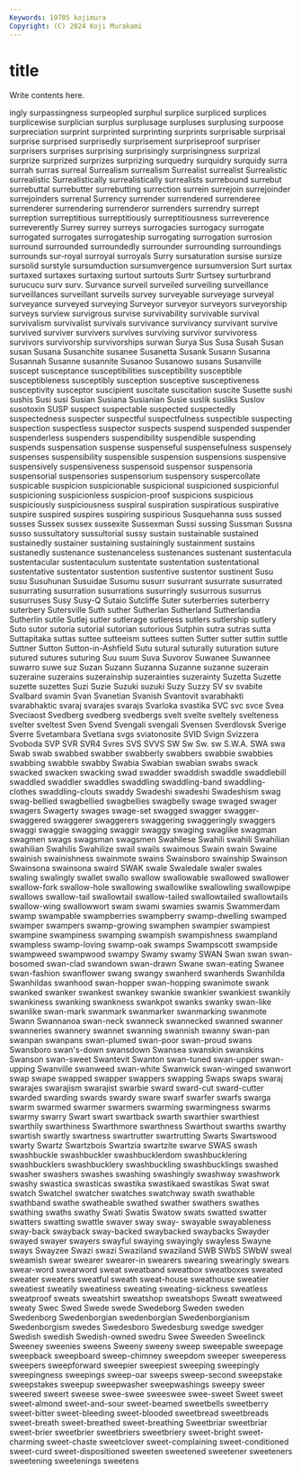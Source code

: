 ```yaml
---
Keywords: 19705 kojimura
Copyright: (C) 2024 Koji Murakami
---
```


# title

Write contents here.



ingly surpassingness surpeopled surphul surplice
surpliced surplices surplicewise surplician surplus surplusage surpluses surplusing surpoose surpreciation
surprint surprinted surprinting surprints surprisable surprisal surprise surprised surprisedly surprisement
surpriseproof surpriser surprisers surprises surprising surprisingly surprisingness surprizal surprize surprized
surprizes surprizing surquedry surquidry surquidy surra surrah surras surreal Surrealism
surrealism Surrealist surrealist Surrealistic surrealistic Surrealistically surrealistically surrealists surrebound surrebut
surrebuttal surrebutter surrebutting surrection surrein surrejoin surrejoinder surrejoinders surrenal Surrency
surrender surrendered surrenderee surrenderer surrendering surrenderor surrenders surrendry surrept surreption
surreptitious surreptitiously surreptitiousness surreverence surreverently Surrey surrey surreys surrogacies surrogacy
surrogate surrogated surrogates surrogateship surrogating surrogation surrosion surround surrounded surroundedly
surrounder surrounding surroundings surrounds sur-royal surroyal surroyals Surry sursaturation sursise
sursize sursolid surstyle sursumduction sursumvergence sursumversion Surt surtax surtaxed surtaxes
surtaxing surtout surtouts Surtr Surtsey surturbrand surucucu surv surv. Survance
surveil surveiled surveiling surveillance surveillances surveillant surveils survey surveyable surveyage
surveyal surveyance surveyed surveying Surveyor surveyor surveyors surveyorship surveys surview
survigrous survise survivability survivable survival survivalism survivalist survivals survivance survivancy
survivant survive survived surviver survivers survives surviving survivor survivoress survivors
survivorship survivorships surwan Surya Sus Susa Susah Susan susan Susana
Susanchite susanee Susanetta Susank Susann Susanna Susannah Susanne susannite Susanoo
Susanowo susans Susanville suscept susceptance susceptibilities susceptibility susceptible susceptibleness susceptibly
susception susceptive susceptiveness susceptivity susceptor suscipient suscitate suscitation suscite Susette
sushi sushis Susi susi Susian Susiana Susianian Susie suslik susliks
Suslov susotoxin SUSP suspect suspectable suspected suspectedly suspectedness suspecter suspectful
suspectfulness suspectible suspecting suspection suspectless suspector suspects suspend suspended suspender
suspenderless suspenders suspendibility suspendible suspending suspends suspensation suspense suspenseful suspensefulness
suspensely suspenses suspensibility suspensible suspension suspensions suspensive suspensively suspensiveness suspensoid
suspensor suspensoria suspensorial suspensories suspensorium suspensory suspercollate suspicable suspicion suspicionable
suspicional suspicioned suspicionful suspicioning suspicionless suspicion-proof suspicions suspicious suspiciously suspiciousness
suspiral suspiration suspiratious suspirative suspire suspired suspires suspiring suspirious Susquehanna
suss sussed susses Sussex sussex sussexite Sussexman Sussi sussing Sussman
Sussna susso sussultatory sussultorial sussy sustain sustainable sustained sustainedly sustainer
sustaining sustainingly sustainment sustains sustanedly sustenance sustenanceless sustenances sustenant sustentacula
sustentacular sustentaculum sustentate sustentation sustentational sustentative sustentator sustention sustentive sustentor
sustinent Susu susu Susuhunan Susuidae Susumu susurr susurrant susurrate susurrated
susurrating susurration susurrations susurringly susurrous susurrus susurruses Susy Susy-Q Sutaio
Sutcliffe Suter suterberries suterberry suterbery Sutersville Suth suther Sutherlan Sutherland
Sutherlandia Sutherlin sutile Sutlej sutler sutlerage sutleress sutlers sutlership sutlery
Suto sutor sutoria sutorial sutorian sutorious Sutphin sutra sutras sutta
Suttapitaka suttas suttee sutteeism suttees sutten Sutter sutter suttin suttle
Suttner Sutton Sutton-in-Ashfield Sutu sutural suturally suturation suture sutured sutures
suturing Suu suum Suva Suvorov Suwanee Suwannee suwarro suwe suz
Suzan Suzann Suzanna Suzanne suzanne suzerain suzeraine suzerains suzerainship suzerainties
suzerainty Suzetta Suzette suzette suzettes Suzi Suzie Suzuki suzuki Suzy
Suzzy SV sv svabite Svalbard svamin Svan Svanetian Svanish Svantovit
svarabhakti svarabhaktic svaraj svarajes svarajs Svarloka svastika SVC svc svce
Svea Sveciaost Svedberg svedberg svedbergs svelt svelte sveltely svelteness svelter
sveltest Sven Svend Svengali svengali Svensen Sverdlovsk Sverige Sverre Svetambara
Svetlana svgs sviatonosite SVID Svign Svizzera Svoboda SVP SVR SVR4
Svres SVS SVVS SW Sw Sw. sw S.W.A. SWA swa
Swab swab swabbed swabber swabberly swabbers swabbie swabbies swabbing swabble
swabby Swabia Swabian swabian swabs swack swacked swacken swacking swad
swadder swaddish swaddle swaddlebill swaddled swaddler swaddles swaddling swaddling-band swaddling-clothes
swaddling-clouts swaddy Swadeshi swadeshi Swadeshism swag swag-bellied swagbellied swagbellies swagbelly
swage swaged swager swagers Swagerty swages swage-set swagged swagger swagger-
swaggered swaggerer swaggerers swaggering swaggeringly swaggers swaggi swaggie swagging swaggir
swaggy swaging swaglike swagman swagmen swags swagsman swagsmen Swahilese Swahili
swahili Swahilian swahilian Swahilis Swahilize swail swails swaimous Swain swain
Swaine swainish swainishness swainmote swains Swainsboro swainship Swainson Swainsona swainsona
swaird SWAK swale Swaledale swaler swales swaling swalingly swallet swallo
swallow swallowable swallowed swallower swallow-fork swallow-hole swallowing swallowlike swallowling swallowpipe
swallows swallow-tail swallowtail swallow-tailed swallowtailed swallowtails swallow-wing swallowwort swam swami
swamies swamis Swammerdam swamp swampable swampberries swampberry swamp-dwelling swamped swamper
swampers swamp-growing swamphen swampier swampiest swampine swampiness swamping swampish swampishness
swampland swampless swamp-loving swamp-oak swamps Swampscott swampside swampweed swampwood swampy
Swamy swamy SWAN Swan swan swan-bosomed swan-clad swandown swan-drawn Swane
swan-eating Swanee swan-fashion swanflower swang swangy swanherd swanherds Swanhilda Swanhildas
swanhood swan-hopper swan-hopping swanimote swank swanked swanker swankest swankey swankie
swankier swankiest swankily swankiness swanking swankness swankpot swanks swanky swan-like
swanlike swan-mark swanmark swanmarker swanmarking swanmote Swann Swannanoa swan-neck swanneck
swannecked swanned swanner swanneries swannery swannet swanning swannish swanny swan-pan
swanpan swanpans swan-plumed swan-poor swan-proud swans Swansboro swan's-down swansdown Swansea
swanskin swanskins Swanson swan-sweet Swantevit Swanton swan-tuned swan-upper swan-upping Swanville
swanweed swan-white Swanwick swan-winged swanwort swap swape swapped swapper swappers
swapping Swaps swaps swaraj swarajes swarajism swarajist swarbie sward sward-cut
sward-cutter swarded swarding swards swardy sware swarf swarfer swarfs swarga
swarm swarmed swarmer swarmers swarming swarmingness swarms swarmy swarry Swart
swart swartback swarth swarthier swarthiest swarthily swarthiness Swarthmore swarthness Swarthout
swarths swarthy swartish swartly swartness swartrutter swartrutting Swarts Swartswood swarty
Swartz Swartzbois Swartzia swartzite swarve SWAS swash swashbuckle swashbuckler swashbucklerdom
swashbucklering swashbucklers swashbucklery swashbuckling swashbucklings swashed swasher swashers swashes swashing
swashingly swashway swashwork swashy swastica swasticas swastika swastikaed swastikas Swat
swat swatch Swatchel swatcher swatches swatchway swath swathable swathband swathe
swatheable swathed swather swathers swathes swathing swaths swathy Swati Swatis
Swatow swats swatted swatter swatters swatting swattle swaver sway sway-
swayable swayableness sway-back swayback sway-backed swaybacked swaybacks Swayder swayed swayer
swayers swayful swaying swayingly swayless Swayne sways Swayzee Swazi swazi
Swaziland swaziland SWB SWbS SWbW sweal sweamish swear swearer swearer-in
swearers swearing swearingly swears swear-word swearword sweat sweatband sweatbox sweatboxes
sweated sweater sweaters sweatful sweath sweat-house sweathouse sweatier sweatiest sweatily
sweatiness sweating sweating-sickness sweatless sweatproof sweats sweatshirt sweatshop sweatshops Sweatt
sweatweed sweaty Swec Swed Swede swede Swedeborg Sweden sweden Swedenborg
Swedenborgian swedenborgian Swedenborgianism Swedenborgism swedes Swedesboro Swedesburg swedge swedger Swedish
swedish Swedish-owned swedru Swee Sweeden Sweelinck Sweeney sweenies sweens Sweeny
sweeny sweep sweepable sweepage sweepback sweepboard sweep-chimney sweepdom sweeper sweeperess
sweepers sweepforward sweepier sweepiest sweeping sweepingly sweepingness sweepings sweep-oar sweeps
sweep-second sweepstake sweepstakes sweepup sweepwasher sweepwashings sweepy sweer sweered sweert
sweese swee-swee sweeswee swee-sweet Sweet sweet sweet-almond sweet-and-sour sweet-beamed sweetbells
sweetberry sweet-bitter sweet-bleeding sweet-blooded sweetbread sweetbreads sweet-breath sweet-breathed sweet-breathing Sweetbriar
sweetbriar sweet-brier sweetbrier sweetbriers sweetbriery sweet-bright sweet-charming sweet-chaste sweetclover sweet-complaining
sweet-conditioned sweet-curd sweet-dispositioned sweeten sweetened sweetener sweeteners sweetening sweetenings sweetens
